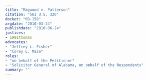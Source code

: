 ```yaml
---
title: "Magwood v. Patterson"
citation: "561 U.S. 320"
docket: "09-158"
argdate: "2010-03-24"
publishdate: "2010-06-24"
justices:
- 1991thomas
advocates:
- "Jeffrey L. Fisher"
- "Corey L. Maze"
roles:
- "on behalf of the Petitioner"
- "Solicitor General of Alabama, on behalf of the Respondents"
summary: ""
---
```



